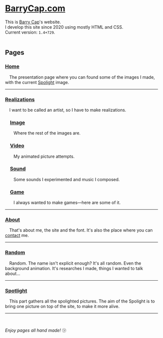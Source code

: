 # [BarryCap.com](https://barrycap.com)
This is [Barry Cap](https://barrycap.com/about)'s website.<br/>
I develop this site since 2020 using mostly HTML and CSS.<br/>
Current version: `1.4+729`.<br/>
<br/>

## Pages
### [Home](https://barrycap.com)
&emsp;The presentation page where you can found some of the images I made, with the current [Spolight](#spotlight) image.

---
### [Realizations](https://barrycap.com/realizations)
&emsp;I want to be called an artist, so I have to make realizations.

### &emsp;[Image](https://barrycap.com/realizations/images)
&emsp;&emsp;Where the rest of the images are.

### &emsp;[Video](https://barrycap.com/realizations/videos)
&emsp;&emsp;My animated picture attempts.

### &emsp;[Sound](https://barrycap.com/realizations/sounds)
&emsp;&emsp;Some sounds I experimented and music I composed.

### &emsp;[Game](https://barrycap.com/realizations/games)
&emsp;&emsp;I always wanted to make games—here are some of it.

---
### [About](https://barrycap.com/about)
&emsp;That's about me, the site and the font. It's also the place where you can [contact](mailto:contact@barrycap.com) me.

---
### [Random](https://barrycap.com/random)
&emsp;Random. The name isn't explicit enough? It's all random. Even the background animation. It's researches I made, things I wanted to talk about…

---
### [Spotlight](https://barrycap.com/spotlight)
&emsp;This part gathers all the spolighted pictures. The aim of the Spolight is to bring one picture on top of the site, to make it more alive.

---
<br/>

_Enjoy pages all hand made!_ ㋡
